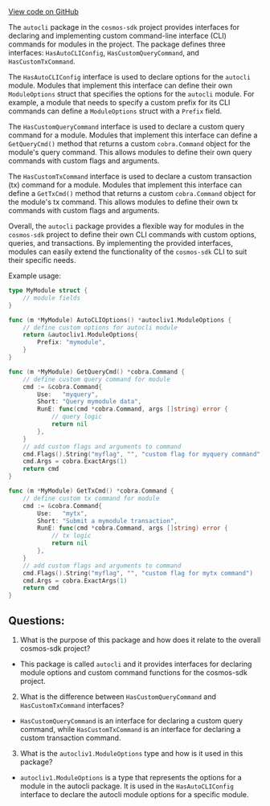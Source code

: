 [View code on GitHub](https://github.com/cosmos/cosmos-sdk.git/client/v2/autocli/interface.go)

The `autocli` package in the `cosmos-sdk` project provides interfaces for declaring and implementing custom command-line interface (CLI) commands for modules in the project. The package defines three interfaces: `HasAutoCLIConfig`, `HasCustomQueryCommand`, and `HasCustomTxCommand`.

The `HasAutoCLIConfig` interface is used to declare options for the `autocli` module. Modules that implement this interface can define their own `ModuleOptions` struct that specifies the options for the `autocli` module. For example, a module that needs to specify a custom prefix for its CLI commands can define a `ModuleOptions` struct with a `Prefix` field.

The `HasCustomQueryCommand` interface is used to declare a custom query command for a module. Modules that implement this interface can define a `GetQueryCmd()` method that returns a custom `cobra.Command` object for the module's query command. This allows modules to define their own query commands with custom flags and arguments.

The `HasCustomTxCommand` interface is used to declare a custom transaction (tx) command for a module. Modules that implement this interface can define a `GetTxCmd()` method that returns a custom `cobra.Command` object for the module's tx command. This allows modules to define their own tx commands with custom flags and arguments.

Overall, the `autocli` package provides a flexible way for modules in the `cosmos-sdk` project to define their own CLI commands with custom options, queries, and transactions. By implementing the provided interfaces, modules can easily extend the functionality of the `cosmos-sdk` CLI to suit their specific needs. 

Example usage:

```go
type MyModule struct {
    // module fields
}

func (m *MyModule) AutoCLIOptions() *autocliv1.ModuleOptions {
    // define custom options for autocli module
    return &autocliv1.ModuleOptions{
        Prefix: "mymodule",
    }
}

func (m *MyModule) GetQueryCmd() *cobra.Command {
    // define custom query command for module
    cmd := &cobra.Command{
        Use:   "myquery",
        Short: "Query mymodule data",
        RunE: func(cmd *cobra.Command, args []string) error {
            // query logic
            return nil
        },
    }
    // add custom flags and arguments to command
    cmd.Flags().String("myflag", "", "custom flag for myquery command")
    cmd.Args = cobra.ExactArgs(1)
    return cmd
}

func (m *MyModule) GetTxCmd() *cobra.Command {
    // define custom tx command for module
    cmd := &cobra.Command{
        Use:   "mytx",
        Short: "Submit a mymodule transaction",
        RunE: func(cmd *cobra.Command, args []string) error {
            // tx logic
            return nil
        },
    }
    // add custom flags and arguments to command
    cmd.Flags().String("myflag", "", "custom flag for mytx command")
    cmd.Args = cobra.ExactArgs(1)
    return cmd
}
```
## Questions: 
 1. What is the purpose of this package and how does it relate to the overall cosmos-sdk project?
- This package is called `autocli` and it provides interfaces for declaring module options and custom command functions for the cosmos-sdk project.
2. What is the difference between `HasCustomQueryCommand` and `HasCustomTxCommand` interfaces?
- `HasCustomQueryCommand` is an interface for declaring a custom query command, while `HasCustomTxCommand` is an interface for declaring a custom transaction command.
3. What is the `autocliv1.ModuleOptions` type and how is it used in this package?
- `autocliv1.ModuleOptions` is a type that represents the options for a module in the autocli package. It is used in the `HasAutoCLIConfig` interface to declare the autocli module options for a specific module.